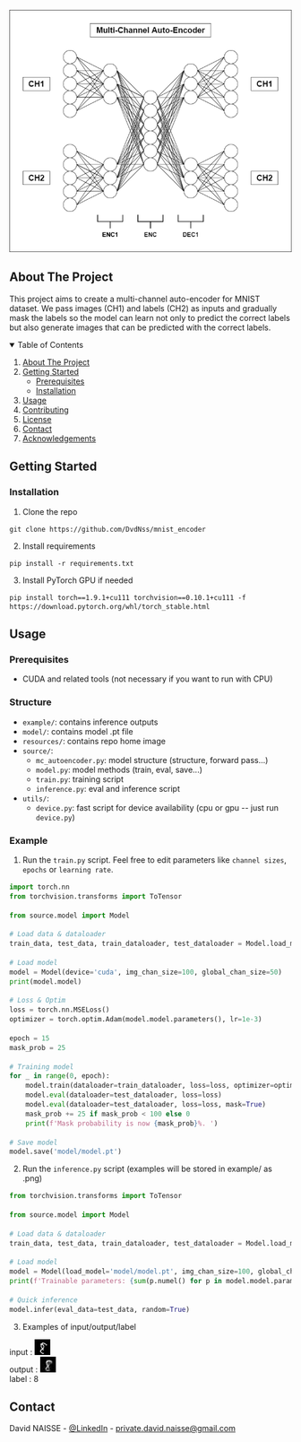 ![alt text](resources/diag.png)

<!-- ABOUT THE PROJECT -->

## About The Project

This project aims to create a multi-channel auto-encoder for MNIST dataset. We pass images (CH1) and labels (CH2) 
as inputs and gradually mask the labels so the model can learn not only to predict the correct labels but also 
generate images that can be predicted with the correct labels.

<!-- TABLE OF CONTENTS -->
<details open="open">
  <summary>Table of Contents</summary>
  <ol>
    <li>
      <a href="#about-the-project">About The Project</a>
    </li>
    <li>
      <a href="#getting-started">Getting Started</a>
      <ul>
        <li><a href="#prerequisites">Prerequisites</a></li>
        <li><a href="#installation">Installation</a></li>
      </ul>
    </li>
    <li><a href="#usage">Usage</a></li>
    <li><a href="#contributing">Contributing</a></li>
    <li><a href="#license">License</a></li>
    <li><a href="#contact">Contact</a></li>
    <li><a href="#acknowledgements">Acknowledgements</a></li>
  </ol>
</details>

<!-- GETTING STARTED -->

## Getting Started

### Installation

1. Clone the repo

```shell
git clone https://github.com/DvdNss/mnist_encoder
```

2. Install requirements

```shell
pip install -r requirements.txt
```

3. Install PyTorch GPU if needed

```shell
pip install torch==1.9.1+cu111 torchvision==0.10.1+cu111 -f https://download.pytorch.org/whl/torch_stable.html
```

<!-- USAGE EXAMPLES -->

## Usage

### Prerequisites

* CUDA and related tools (not necessary if you want to run with CPU)

### Structure
* `example/`: contains inference outputs
* `model/`: contains model .pt file
* `resources/`: contains repo home image
* `source/`:
  * `mc_autoencoder.py`: model structure (structure, forward pass...)
  * `model.py`: model methods (train, eval, save...)
  * `train.py`: training script
  * `inference.py`: eval and inference script
* `utils/`:
  * `device.py`: fast script for device availability (cpu or gpu -- just run `device.py`)

### Example

1. Run the `train.py` script. Feel free to edit parameters like `channel sizes`, `epochs` or `learning rate`.

```python
import torch.nn
from torchvision.transforms import ToTensor

from source.model import Model

# Load data & dataloader
train_data, test_data, train_dataloader, test_dataloader = Model.load_mnist(transform=ToTensor(), batch_size=1)

# Load model
model = Model(device='cuda', img_chan_size=100, global_chan_size=50)
print(model.model)

# Loss & Optim
loss = torch.nn.MSELoss()
optimizer = torch.optim.Adam(model.model.parameters(), lr=1e-3)

epoch = 15
mask_prob = 25

# Training model
for _ in range(0, epoch):
    model.train(dataloader=train_dataloader, loss=loss, optimizer=optimizer, mask_prob=mask_prob, log_iter=60000)
    model.eval(dataloader=test_dataloader, loss=loss)
    model.eval(dataloader=test_dataloader, loss=loss, mask=True)
    mask_prob += 25 if mask_prob < 100 else 0
    print(f'Mask probability is now {mask_prob}%. ')

# Save model
model.save('model/model.pt')
```

2. Run the `inference.py` script (examples will be stored in example/ as .png)

```python
from torchvision.transforms import ToTensor

from source.model import Model

# Load data & dataloader
train_data, test_data, train_dataloader, test_dataloader = Model.load_mnist(transform=ToTensor(), batch_size=1)

# Load model
model = Model(load_model='model/model.pt', img_chan_size=100, global_chan_size=50)
print(f'Trainable parameters: {sum(p.numel() for p in model.model.parameters())}. ')

# Quick inference
model.infer(eval_data=test_data, random=True)
```

3. Examples of input/output/label

input : ![](example/target1.png) \
output : ![](example/output1.png) \
label : 8

<!-- CONTACT -->

## Contact

David NAISSE - [@LinkedIn](https://www.linkedin.com/in/davidnaisse/) - private.david.naisse@gmail.com

<!-- MARKDOWN LINKS & IMAGES -->
<!-- https://www.markdownguide.org/basic-syntax/#reference-style-links -->

[contributors-shield]: https://img.shields.io/github/contributors/sunwaee/PROJECT_NAME.svg?style=for-the-badge

[contributors-url]: https://github.com/Sunwaee/PROJECT_NAME/graphs/contributors

[forks-shield]: https://img.shields.io/github/forks/sunwaee/PROJECT_NAME.svg?style=for-the-badge

[forks-url]: https://github.com/Sunwaee/PROJECT_NAME/network/members

[stars-shield]: https://img.shields.io/github/stars/sunwaee/PROJECT_NAME.svg?style=for-the-badge

[stars-url]: https://github.com/Sunwaee/PROJECT_NAME/stargazers

[issues-shield]: https://img.shields.io/github/issues/sunwaee/PROJECT_NAME.svg?style=for-the-badge

[issues-url]: https://github.com/Sunwaee/PROJECT_NAME/issues

[license-shield]: https://img.shields.io/github/license/sunwaee/PROJECT_NAME.svg?style=for-the-badge

[license-url]: https://github.com/Sunwaee/PROJECT_NAME/blob/master/LICENSE.txt

[linkedin-shield]: https://img.shields.io/badge/-LinkedIn-black.svg?style=for-the-badge&logo=linkedin&colorB=555

[linkedin-url]: https://www.linkedin.com/in/davidnaisse/
